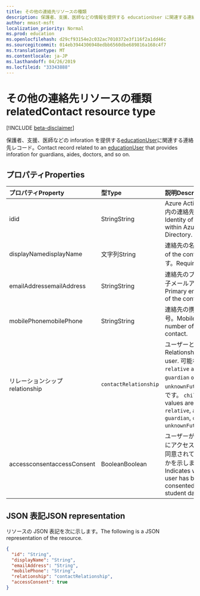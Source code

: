 ```yaml
---
title: その他の連絡先リソースの種類
description: 保護者、支援、医師などの情報を提供する educationUser に関連する連絡先レコード。
author: mmast-msft
localization_priority: Normal
ms.prod: education
ms.openlocfilehash: d29cf93154e2c032ac7010372e3f116f2a1dd46c
ms.sourcegitcommit: 014eb3944306948edbb6560dbe689816a168c4f7
ms.translationtype: MT
ms.contentlocale: ja-JP
ms.lasthandoff: 04/26/2019
ms.locfileid: "33343888"
---
```

# <a name="relatedcontact-resource-type"></a><span data-ttu-id="8a88d-103">その他の連絡先リソースの種類</span><span class="sxs-lookup"><span data-stu-id="8a88d-103">relatedContact resource type</span></span>

[!INCLUDE [beta-disclaimer](../../includes/beta-disclaimer.md)]

<span data-ttu-id="8a88d-104">保護者、支援、医師などの inforation を提供する[educationUser](../resources/educationuser.md)に関連する連絡先レコード。</span><span class="sxs-lookup"><span data-stu-id="8a88d-104">Contact record related to an [educationUser](../resources/educationuser.md) that provides inforation for guardians, aides, doctors, and so on.</span></span>

## <a name="properties"></a><span data-ttu-id="8a88d-105">プロパティ</span><span class="sxs-lookup"><span data-stu-id="8a88d-105">Properties</span></span>
| <span data-ttu-id="8a88d-106">プロパティ</span><span class="sxs-lookup"><span data-stu-id="8a88d-106">Property</span></span>     | <span data-ttu-id="8a88d-107">型</span><span class="sxs-lookup"><span data-stu-id="8a88d-107">Type</span></span>   |<span data-ttu-id="8a88d-108">説明</span><span class="sxs-lookup"><span data-stu-id="8a88d-108">Description</span></span>|
|:---------------|:--------|:----------|
|<span data-ttu-id="8a88d-109">id</span><span class="sxs-lookup"><span data-stu-id="8a88d-109">id</span></span>|<span data-ttu-id="8a88d-110">String</span><span class="sxs-lookup"><span data-stu-id="8a88d-110">String</span></span>|<span data-ttu-id="8a88d-111">Azure Active Directory 内の連絡先の id。</span><span class="sxs-lookup"><span data-stu-id="8a88d-111">Identity of the contact within Azure Active Directory.</span></span>|
|<span data-ttu-id="8a88d-112">displayName</span><span class="sxs-lookup"><span data-stu-id="8a88d-112">displayName</span></span>|<span data-ttu-id="8a88d-113">文字列</span><span class="sxs-lookup"><span data-stu-id="8a88d-113">String</span></span>|<span data-ttu-id="8a88d-114">連絡先の名前。</span><span class="sxs-lookup"><span data-stu-id="8a88d-114">Name of the contact.</span></span> <span data-ttu-id="8a88d-115">必須です。</span><span class="sxs-lookup"><span data-stu-id="8a88d-115">Required.</span></span>|
|<span data-ttu-id="8a88d-116">emailAddress</span><span class="sxs-lookup"><span data-stu-id="8a88d-116">emailAddress</span></span>|<span data-ttu-id="8a88d-117">String</span><span class="sxs-lookup"><span data-stu-id="8a88d-117">String</span></span>|<span data-ttu-id="8a88d-118">連絡先のプライマリ電子メールアドレス。</span><span class="sxs-lookup"><span data-stu-id="8a88d-118">Primary email address of the contact.</span></span>|
|<span data-ttu-id="8a88d-119">mobilePhone</span><span class="sxs-lookup"><span data-stu-id="8a88d-119">mobilePhone</span></span>|<span data-ttu-id="8a88d-120">String</span><span class="sxs-lookup"><span data-stu-id="8a88d-120">String</span></span>|<span data-ttu-id="8a88d-121">連絡先の携帯電話番号。</span><span class="sxs-lookup"><span data-stu-id="8a88d-121">Mobile phone number of the contact.</span></span>|
|<span data-ttu-id="8a88d-122">リレーションシップ</span><span class="sxs-lookup"><span data-stu-id="8a88d-122">relationship</span></span>|`contactRelationship`|<span data-ttu-id="8a88d-123">ユーザーとの関係。</span><span class="sxs-lookup"><span data-stu-id="8a88d-123">Relationship to the user.</span></span> <span data-ttu-id="8a88d-124">可能な値`parent`は`relative` `aide` `doctor` `guardian` `other`、、、、、、 `unknownFutureValue`、、です。 `child`</span><span class="sxs-lookup"><span data-stu-id="8a88d-124">Possible values are `parent`, `relative`, `aide`, `doctor`, `guardian`, `child`, `other`, `unknownFutureValue`.</span></span>|
|<span data-ttu-id="8a88d-125">accessconsent</span><span class="sxs-lookup"><span data-stu-id="8a88d-125">accessConsent</span></span>|<span data-ttu-id="8a88d-126">Boolean</span><span class="sxs-lookup"><span data-stu-id="8a88d-126">Boolean</span></span>|<span data-ttu-id="8a88d-127">ユーザーが学生データにアクセスするために同意されているかどうかを示します。</span><span class="sxs-lookup"><span data-stu-id="8a88d-127">Indicates whether the user has been consented to access student data.</span></span>|

## <a name="json-representation"></a><span data-ttu-id="8a88d-128">JSON 表記</span><span class="sxs-lookup"><span data-stu-id="8a88d-128">JSON representation</span></span>

<span data-ttu-id="8a88d-129">リソースの JSON 表記を次に示します。</span><span class="sxs-lookup"><span data-stu-id="8a88d-129">The following is a JSON representation of the resource.</span></span>

<!-- {
  "blockType": "resource",
  "optionalProperties": [

  ],
  "@odata.type": "microsoft.graph.relatedContact"
}-->

```json
{
  "id": "String",
  "displayName": "String",
  "emailAddress": "String",
  "mobilePhone": "String",
  "relationship": "contactRelationship",
  "accessConsent": true
}
```

<!-- uuid: 720F9AB6-6E7A-4A66-8B0A-37A556FF99C5
2015-10-25 14:57:30 UTC -->
<!--
{
  "type": "#page.annotation",
  "description": "relatedContact resource",
  "keywords": "",
  "section": "documentation",
  "tocPath": "",
  "suppressions": [
  ]
}
-->
